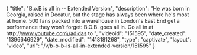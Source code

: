 {
    "title": "B.o.B is all in -- Extended Version",
    "description": "He was born in Georgia, raised in Decatur, but the stage has always been where he's most at home. 500 fans packed into a warehouse in London's East End get a performance they won't forget: B.O.B. goes all in. Go all in at http:\/\/www.youtube.com\/adidas to ",
    "videoid": "151595",
    "date_created": "1396646929",
    "date_modified": "1418181268",
    "type": "captivate",
    "layout": "video",
    "url": "\/v\/b-o-b-is-all-in-extended-version\/151595"
}